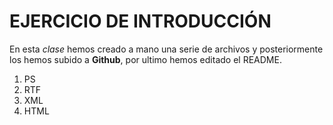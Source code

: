 # EJERCICIO DE INTRODUCCIÓN

En esta *clase* hemos creado a mano una serie de archivos y posteriormente los hemos subido a **Github**, por ultimo hemos editado el README.

1. PS
2. RTF
3. XML
4. HTML
